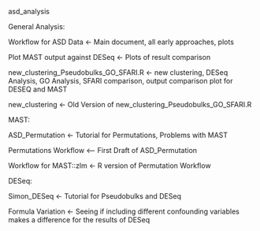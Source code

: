 asd_analysis

General Analysis:

Workflow for ASD Data <- Main document, all early approaches, plots

Plot MAST output against DESeq <- Plots of result comparison

new_clustering_Pseudobulks_GO_SFARI.R <- new clustering, DESeq Analysis, GO Analysis, SFARI comparison, output comparison plot for DESEQ and MAST

new_clustering <- Old Version of new_clustering_Pseudobulks_GO_SFARI.R

MAST:

ASD_Permutation <- Tutorial for Permutations, Problems with MAST

Permutations Workflow <– First Draft of ASD_Permutation

Workflow for MAST::zlm <- R version of Permutation Workflow

DESeq:

Simon_DESeq <- Tutorial for Pseudobulks and DESeq

Formula Variation <- Seeing if including different confounding variables makes a difference for the results of DESeq

